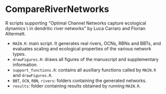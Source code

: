 # CompareRiverNetworks 

R scripts supporting "Optimal Channel Networks capture ecological dynamics \\ in dendritic river networks" by Luca Carraro and Florian Altermatt.

- `MAIN.R`: main script. It generates real rivers, OCNs, RBNs and BBTs, and evaluates scaling and ecological properties of the various network types.
- `drawFigures.R`: draws all figures of the manuscript and supplementary information.
- `support_functions.R`: contains all auxiliary functions called by `MAIN.R` and `drawFigures.R`.
- `BBT`, `OCN`, `RBN`, `rivers`: folders containing the generated networks.
- `results`: folder containing results obtained by running `MAIN.R`.
